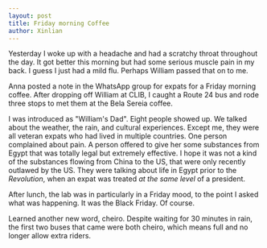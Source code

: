 ```yaml
---
layout: post
title: Friday morning Coffee
author: Xinlian
---
```


Yesterday I woke up with a headache and had a scratchy throat throughout the day.  It got better this morning but had some serious muscle pain in my back.  I guess I just had a mild flu.  Perhaps William passed that on to me.

Anna posted a note in the WhatsApp group for expats for a Friday morning coffee.  After dropping off William at CLIB, I caught a Route 24 bus and rode three stops to met them at the Bela Sereia coffee.

I was introduced as "William's Dad".  Eight people showed up.  We talked about the weather, the rain, and cultural experiences.  Except me, they were all veteran expats who had lived in multiple countries.  One person complained about pain.  A person offered to give her some substances from Egypt that was totally legal but extremely effective.  I hope it was not a kind of the substances flowing from China to the US, that were only recently outlawed by the US.  They were talking about life in Egypt prior to the _Revolution_, when an expat was treated _at the same level_ of a president.

After lunch, the lab was in particularly in a Friday mood, to the point I asked what was happening.  It was the Black Friday.  Of course.

Learned another new word, cheiro.  Despite waiting for 30 minutes in rain, the first two buses that came were both cheiro, which means full and no longer allow extra riders.

